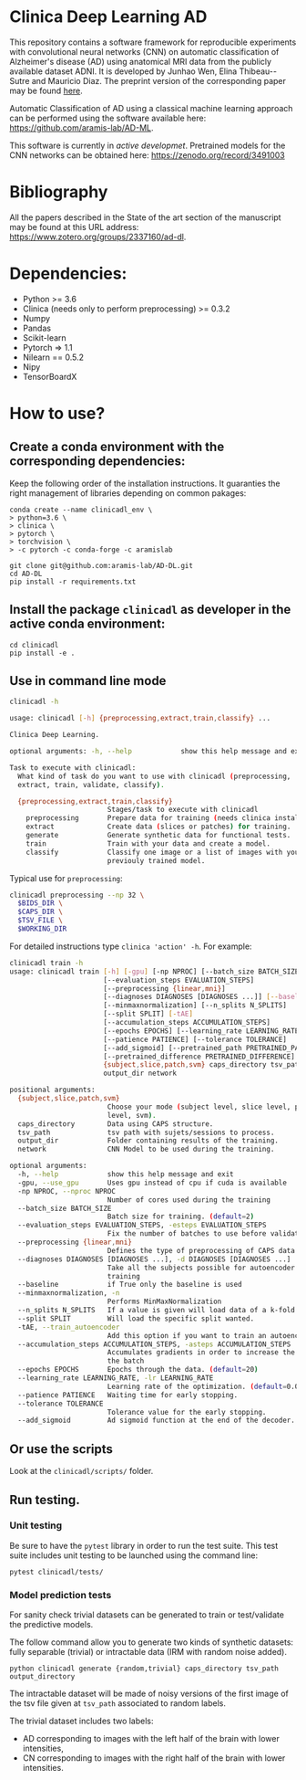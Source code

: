 # Clinica Deep Learning AD
This repository contains a software framework for reproducible experiments with
convolutional neural networks (CNN) on automatic classification of Alzheimer's
disease (AD) using anatomical MRI data from the publicly available dataset
ADNI. It is developed by Junhao Wen, Elina Thibeau--Sutre and Mauricio Diaz.
The preprint version of the corresponding paper may be found
[here](https://arxiv.org/abs/1904.07773).

Automatic Classification of AD using a classical machine learning approach can
be performed using the software available here:
<https://github.com/aramis-lab/AD-ML>.

This software is currently in *active developmet*.
Pretrained models for the CNN networks can be obtained here:
<https://zenodo.org/record/3491003>  

# Bibliography
All the papers described in the State of the art section of the manuscript may
be found at this URL address: <https://www.zotero.org/groups/2337160/ad-dl>.


# Dependencies:
- Python >= 3.6
- Clinica (needs only to perform preprocessing) >= 0.3.2
- Numpy
- Pandas
- Scikit-learn
- Pytorch => 1.1
- Nilearn == 0.5.2
- Nipy
- TensorBoardX

# How to use?

## Create a conda environment with the corresponding dependencies:
Keep the following order of the installation instructions.
It guaranties the right management of libraries depending on common pakages:


```
conda create --name clinicadl_env \
> python=3.6 \
> clinica \
> pytorch \
> torchvision \
> -c pytorch -c conda-forge -c aramislab

git clone git@github.com:aramis-lab/AD-DL.git
cd AD-DL
pip install -r requirements.txt
```

## Install the package `clinicadl` as developer in the active conda environment:

```
cd clinicadl
pip install -e .
```

## Use in command line mode

```bash
clinicadl -h

usage: clinicadl [-h] {preprocessing,extract,train,classify} ...

Clinica Deep Learning.

optional arguments: -h, --help            show this help message and exit

Task to execute with clinicadl:
  What kind of task do you want to use with clinicadl (preprocessing,
  extract, train, validate, classify).

  {preprocessing,extract,train,classify}
                        Stages/task to execute with clinicadl
    preprocessing       Prepare data for training (needs clinica installed).
    extract             Create data (slices or patches) for training.
    generate            Generate synthetic data for functional tests.
    train               Train with your data and create a model.
    classify            Classify one image or a list of images with your
                        previouly trained model.  
```

Typical use for `preprocessing`:

```bash
clinicadl preprocessing --np 32 \
  $BIDS_DIR \
  $CAPS_DIR \
  $TSV_FILE \
  $WORKING_DIR
```

For detailed instructions type `clinica 'action' -h`.
For example:

```bash
clinicadl train -h
usage: clinicadl train [-h] [-gpu] [-np NPROC] [--batch_size BATCH_SIZE]
                       [--evaluation_steps EVALUATION_STEPS]
                       [--preprocessing {linear,mni}]
                       [--diagnoses DIAGNOSES [DIAGNOSES ...]] [--baseline]
                       [--minmaxnormalization] [--n_splits N_SPLITS]
                       [--split SPLIT] [-tAE]
                       [--accumulation_steps ACCUMULATION_STEPS]
                       [--epochs EPOCHS] [--learning_rate LEARNING_RATE]
                       [--patience PATIENCE] [--tolerance TOLERANCE]
                       [--add_sigmoid] [--pretrained_path PRETRAINED_PATH]
                       [--pretrained_difference PRETRAINED_DIFFERENCE]
                       {subject,slice,patch,svm} caps_directory tsv_path
                       output_dir network

positional arguments:
  {subject,slice,patch,svm}
                        Choose your mode (subject level, slice level, patch
                        level, svm).
  caps_directory        Data using CAPS structure.
  tsv_path              tsv path with sujets/sessions to process.
  output_dir            Folder containing results of the training.
  network               CNN Model to be used during the training.

optional arguments:
  -h, --help            show this help message and exit
  -gpu, --use_gpu       Uses gpu instead of cpu if cuda is available
  -np NPROC, --nproc NPROC
                        Number of cores used during the training
  --batch_size BATCH_SIZE
                        Batch size for training. (default=2)
  --evaluation_steps EVALUATION_STEPS, -esteps EVALUATION_STEPS
                        Fix the number of batches to use before validation
  --preprocessing {linear,mni}
                        Defines the type of preprocessing of CAPS data.
  --diagnoses DIAGNOSES [DIAGNOSES ...], -d DIAGNOSES [DIAGNOSES ...]
                        Take all the subjects possible for autoencoder
                        training
  --baseline            if True only the baseline is used
  --minmaxnormalization, -n
                        Performs MinMaxNormalization
  --n_splits N_SPLITS   If a value is given will load data of a k-fold CV
  --split SPLIT         Will load the specific split wanted.
  -tAE, --train_autoencoder
                        Add this option if you want to train an autoencoder
  --accumulation_steps ACCUMULATION_STEPS, -asteps ACCUMULATION_STEPS
                        Accumulates gradients in order to increase the size of
                        the batch
  --epochs EPOCHS       Epochs through the data. (default=20)
  --learning_rate LEARNING_RATE, -lr LEARNING_RATE
                        Learning rate of the optimization. (default=0.01)
  --patience PATIENCE   Waiting time for early stopping.
  --tolerance TOLERANCE
                        Tolerance value for the early stopping.
  --add_sigmoid         Ad sigmoid function at the end of the decoder.
```

## Or use the scripts
Look at the `clinicadl/scripts/` folder.

## Run testing.

### Unit testing

Be sure to have the `pytest` library in order to run the test suite.  This test
suite includes unit testing to be launched using the command line: 
```
pytest clinicadl/tests/
```

### Model prediction tests

For sanity check trivial datasets can be generated to train or test/validate
the predictive models.

The follow command allow you to generate two kinds of synthetic datasets: fully
separable (trivial) or intractable data (IRM with random noise added). 
```
python clinicadl generate {random,trivial} caps_directory tsv_path output_directory
```
The intractable dataset will be made of noisy versions of the first image of
the tsv file given at 
`tsv_path` associated to random labels.

The trivial dataset includes two labels:
- AD corresponding to images with the left half of the brain with lower intensities,
- CN corresponding to images with the right half of the brain with lower intensities.
